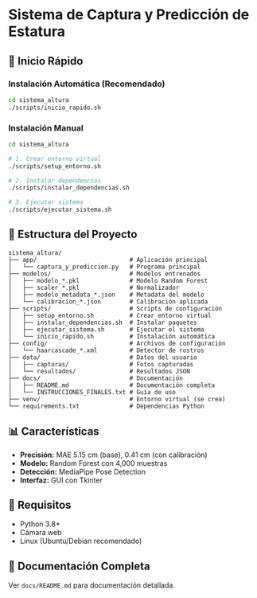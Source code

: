 # Sistema de Captura y Predicción de Estatura

## 🚀 Inicio Rápido

### Instalación Automática (Recomendado)

```bash
cd sistema_altura
./scripts/inicio_rapido.sh
```

### Instalación Manual

```bash
cd sistema_altura

# 1. Crear entorno virtual
./scripts/setup_entorno.sh

# 2. Instalar dependencias
./scripts/instalar_dependencias.sh

# 3. Ejecutar sistema
./scripts/ejecutar_sistema.sh
```

## 📁 Estructura del Proyecto

```
sistema_altura/
├── app/                          # Aplicación principal
│   └── captura_y_prediccion.py   # Programa principal
├── modelos/                      # Modelos entrenados
│   ├── modelo_*.pkl              # Modelo Random Forest
│   ├── scaler_*.pkl              # Normalizador
│   ├── modelo_metadata_*.json    # Metadata del modelo
│   └── calibracion_*.json        # Calibración aplicada
├── scripts/                      # Scripts de configuración
│   ├── setup_entorno.sh          # Crear entorno virtual
│   ├── instalar_dependencias.sh  # Instalar paquetes
│   ├── ejecutar_sistema.sh       # Ejecutar el sistema
│   └── inicio_rapido.sh          # Instalación automática
├── config/                       # Archivos de configuración
│   └── haarcascade_*.xml         # Detector de rostros
├── data/                         # Datos del usuario
│   ├── capturas/                 # Fotos capturadas
│   └── resultados/               # Resultados JSON
├── docs/                         # Documentación
│   ├── README.md                 # Documentación completa
│   └── INSTRUCCIONES_FINALES.txt # Guía de uso
├── venv/                         # Entorno virtual (se crea)
└── requirements.txt              # Dependencias Python
```

## 📊 Características

- **Precisión:** MAE 5.15 cm (base), 0.41 cm (con calibración)
- **Modelo:** Random Forest con 4,000 muestras
- **Detección:** MediaPipe Pose Detection
- **Interfaz:** GUI con Tkinter

## 🔧 Requisitos

- Python 3.8+
- Cámara web
- Linux (Ubuntu/Debian recomendado)

## 📖 Documentación Completa

Ver `docs/README.md` para documentación detallada.
